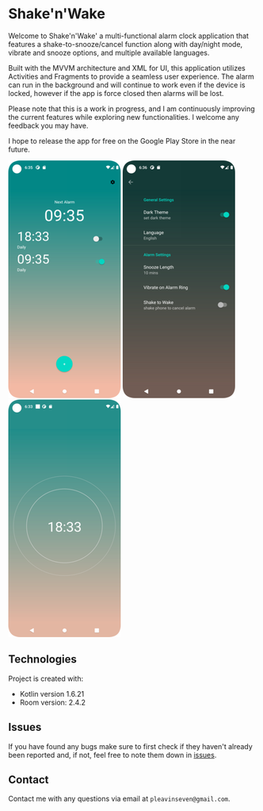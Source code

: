 # Shake'n'Wake
Welcome to Shake'n'Wake' a multi-functional alarm clock application that features a shake-to-snooze/cancel function along with day/night mode, vibrate and snooze options, and multiple available languages.

Built with the MVVM architecture and XML for UI, this application utilizes Activities and Fragments to provide a seamless user experience. The alarm can run in the background and will continue to work even if the device is locked, however if the app is force closed then alarms will be lost.

Please note that this is a work in progress, and I am continuously improving the current features while exploring new functionalities. I welcome any feedback you may have.

I hope to release the app for free on the Google Play Store in the near future.

![alarm_home](https://github.com/pleavinseven/AlarmClockProject/blob/master/readmeimages/alarm_home_227x479.png?raw=true)
![alarm_settings](https://github.com/pleavinseven/AlarmClockProject/blob/master/readmeimages/alarm_settings1_227x479.png?raw=true)
![alarm_ring](https://github.com/pleavinseven/AlarmClockProject/blob/master/readmeimages/alarm_ring1_227x479.png?raw=true)

## Technologies
Project is created with:
* Kotlin version 1.6.21
* Room version: 2.4.2

## Issues
If you have found any bugs make sure to first check if they haven't already been reported and, if not, feel free to note them down in [issues](https://github.com/pleavinseven/WWOTD/issues).


## Contact
Contact me with any questions via email at `pleavinseven@gmail.com`.
